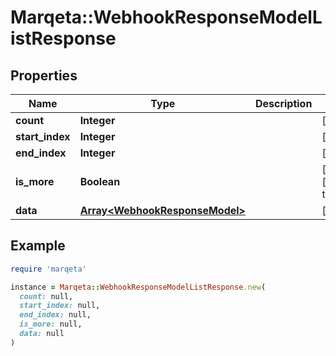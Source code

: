# Marqeta::WebhookResponseModelListResponse

## Properties

| Name | Type | Description | Notes |
| ---- | ---- | ----------- | ----- |
| **count** | **Integer** |  | [optional] |
| **start_index** | **Integer** |  | [optional] |
| **end_index** | **Integer** |  | [optional] |
| **is_more** | **Boolean** |  | [optional][default to false] |
| **data** | [**Array&lt;WebhookResponseModel&gt;**](WebhookResponseModel.md) |  | [optional] |

## Example

```ruby
require 'marqeta'

instance = Marqeta::WebhookResponseModelListResponse.new(
  count: null,
  start_index: null,
  end_index: null,
  is_more: null,
  data: null
)
```

